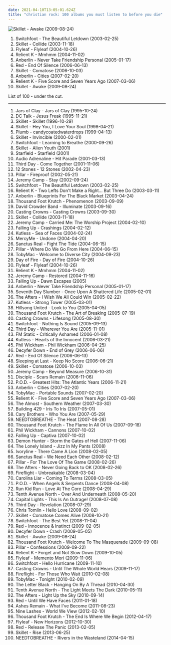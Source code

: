 ```yaml
---
date: 2021-04-10T13:05:01.624Z
title: "christian rock: 100 albums you must listen to before you die"
---
```

![Skillet - Awake (2009-08-24)](http://coverartarchive.org/release/7277b02d-1ede-488a-9718-78fe8dd01dc7/22983867535-500.jpg "Skillet - Awake (2009-08-24)")
<ol class="albums">
<li data-cover="http://coverartarchive.org/release/d637c414-07fb-3b98-9c57-caf4e9d70586/1547097863-500.jpg" data-tags="christian rock" role="button">Switchfoot - The Beautiful Letdown (2003-02-25)</li>
<li data-cover="http://coverartarchive.org/release/6281f0d7-1aa6-43b1-abd9-ee0ca999fb26/2220888510-500.jpg" data-tags="christian rock" role="button">Skillet - Collide (2003-11-18)</li>
<li data-cover="https://img.discogs.com/siliP9KWt0ywP1IntEzYd8rCZ84=/fit-in/350x350/filters:strip_icc():format(jpeg):mode_rgb():quality(90)/discogs-images/R-789078-1403779298-7728.jpeg.jpg" data-tags="alternative rock, rock, female vocalists" role="button">Flyleaf - Flyleaf (2004-10-26)</li>
<li data-cover="https://img.discogs.com/iJskKmwAOtSy8DqLjYHV9iZZqL8=/fit-in/500x500/filters:strip_icc():format(jpeg):mode_rgb():quality(90)/discogs-images/R-2104965-1264272700.jpeg.jpg" data-tags="christian rock, christian, pop punk, rock" role="button">Relient K - Mmhmm (2004-11-02)</li>
<li data-cover="http://coverartarchive.org/release/0158574e-e762-4a5f-a927-ad925172605d/17944620848-500.jpg" data-tags="alternative rock" role="button">Anberlin - Never Take Friendship Personal (2005-01-17)</li>
<li data-cover="https://img.discogs.com/ebPU9RWHmh53VwUrHRTV_TpGxbU=/fit-in/300x300/filters:strip_icc():format(jpeg):mode_rgb():quality(90)/discogs-images/R-6790253-1426685131-5495.jpeg.jpg" data-tags="christian rock, alternative rock" role="button">Red - End Of Silence (2006-06-13)</li>
<li data-cover="http://coverartarchive.org/release/cd858900-f750-4c61-a782-1603f6f5b472/15028383485-500.jpg" data-tags="christian rock, alternative rock" role="button">Skillet - Comatose (2006-10-03)</li>
<li data-cover="http://coverartarchive.org/release/04a93f62-fd7f-4e5b-a0ce-7ca314b44874/4889479113-500.jpg" data-tags="rock, christian rock" role="button">Anberlin - Cities (2007-02-20)</li>
<li data-cover="http://coverartarchive.org/release/8786d6f0-2b86-4c8b-b755-91ae537d2095/25368596465-500.jpg" data-tags="christian rock" role="button">Relient K - Five Score and Seven Years Ago (2007-03-06)</li>
<li data-cover="http://coverartarchive.org/release/7277b02d-1ede-488a-9718-78fe8dd01dc7/22983867535-500.jpg" data-tags="christian rock, rock, hard rock" role="button">Skillet - Awake (2009-08-24)</li>
</ol>
List of 100 - under the cut.
<!-- more -->

_________________

<ol class="albums">
<li data-cover="https://img.discogs.com/mpe3E7LXu6m3UwIUpsbV-LZ53vc=/fit-in/301x300/filters:strip_icc():format(jpeg):mode_rgb():quality(90)/discogs-images/R-2603096-1292697581.jpeg.jpg" data-tags="christian, christian rock" role="button">
Jars of Clay - Jars of Clay (1995-10-24)
</li>
<li data-cover="https://img.discogs.com/Dqwqcs8xc25b4YSU2kZS9GmKamo=/fit-in/600x600/filters:strip_icc():format(jpeg):mode_rgb():quality(90)/discogs-images/R-557815-1181586260.jpeg.jpg" data-tags="christian" role="button">
DC Talk - Jesus Freak (1995-11-21)
</li>
<li data-cover="http://coverartarchive.org/release/8e6eae39-faee-4787-af72-4bd9b61c7724/17811076744-500.jpg" data-tags="christian rock" role="button">
Skillet - Skillet (1996-10-29)
</li>
<li data-cover="http://coverartarchive.org/release/32bc1026-306c-4c91-96af-3612c1319c74/17811086702-500.jpg" data-tags="christian rock, rock, industrial" role="button">
Skillet - Hey You, I Love Your Soul (1998-04-21)
</li>
<li data-cover="http://coverartarchive.org/release/33c4eeff-157b-42cb-9ec4-b2be6dc76f42/1572846543-500.jpg" data-tags="alternative rock, female vocalists, christian, christian rock, girl rock, religious, candy, love track, lashgo98" role="button">
Plumb - candycoatedwaterdrops (1999-04-13)
</li>
<li data-cover="http://coverartarchive.org/release/2e605d77-2f3f-4a16-b37d-99b4fa33aed7/17811097552-500.jpg" data-tags="christian rock" role="button">
Skillet - Invincible (2000-02-01)
</li>
<li data-cover="http://coverartarchive.org/release/71789b50-3b8b-4601-a027-75b8c15bc2b7/12942561796-500.jpg" data-tags="alternative rock" role="button">
Switchfoot - Learning to Breathe (2000-09-26)
</li>
<li data-cover="https://img.discogs.com/Dt1qi-G8_M97hViuAQnOC3hzw2k=/fit-in/600x600/filters:strip_icc():format(jpeg):mode_rgb():quality(90)/discogs-images/R-10754018-1503707910-8545.jpeg.jpg" data-tags="christian rock" role="button">
Skillet - Alien Youth (2001)
</li>
<li data-cover="https://img.discogs.com/n-Z-6D4PDBr4UKPSLmbsP1Uujdw=/fit-in/475x475/filters:strip_icc():format(jpeg):mode_rgb():quality(90)/discogs-images/R-2180119-1268334982.jpeg.jpg" data-tags="christian rock" role="button">
Starfield - Starfield (2001)
</li>
<li data-cover="http://coverartarchive.org/release/565491b1-c0c1-4997-b8ae-1341c79107a0/26392789453-500.jpg" data-tags="christian rock" role="button">
Audio Adrenaline - Hit Parade (2001-03-13)
</li>
<li data-cover="http://coverartarchive.org/release/6626dd4a-9967-452d-910f-ec37be4a3d58/19387998661-500.jpg" data-tags="christian rock" role="button">
Third Day - Come Together (2001-11-06)
</li>
<li data-cover="https://img.discogs.com/4iVcdo_rEcq6zrSE5BjHjlyH1qQ=/fit-in/600x587/filters:strip_icc():format(jpeg):mode_rgb():quality(90)/discogs-images/R-1593962-1586191495-6359.jpeg.jpg" data-tags="alternative rock, rock" role="button">
12 Stones - 12 Stones (2002-04-23)
</li>
<li data-cover="https://via.placeholder.com/450" data-tags="christian rock, christian" role="button">
Pillar - Fireproof (2002-05-21)
</li>
<li data-cover="http://coverartarchive.org/release/002cb686-6c99-4c5a-bcd8-91d0d95d7c63/9311799375-500.jpg" data-tags="jeremy camp, christian rock" role="button">
Jeremy Camp - Stay (2002-09-24)
</li>
<li data-cover="http://coverartarchive.org/release/d637c414-07fb-3b98-9c57-caf4e9d70586/1547097863-500.jpg" data-tags="christian rock" role="button">
Switchfoot - The Beautiful Letdown (2003-02-25)
</li>
<li data-cover="http://coverartarchive.org/release/af158d94-eb6f-4f1f-a8a2-f685b60b132e/5502763714-500.jpg" data-tags="christian rock" role="button">
Relient K - Two Lefts Don't Make a Right... But Three Do (2003-03-11)
</li>
<li data-cover="http://coverartarchive.org/release/d26724d4-cabd-4629-9583-e459051de88b/2278050105-500.jpg" data-tags="rock, alternative rock" role="button">
Anberlin - Blueprints For The Black Market (2003-04-24)
</li>
<li data-cover="http://coverartarchive.org/release/08902a42-9afa-3337-8267-b333a89dd5da/24702019693-500.jpg" data-tags="alternative rock" role="button">
Thousand Foot Krutch - Phenomenon (2003-09-09)
</li>
<li data-cover="http://coverartarchive.org/release/3636bb61-f31c-4859-9d64-9f1f9f34e1ce/12647081549-500.jpg" data-tags="christian, christian rock, contemporary christian" role="button">
David Crowder Band - Illuminate (2003-09-16)
</li>
<li data-cover="http://coverartarchive.org/release/5fa87c4d-8e2c-4a00-89ab-1ae980031264/9420368954-500.jpg" data-tags="christian" role="button">
Casting Crowns - Casting Crowns (2003-09-30)
</li>
<li data-cover="http://coverartarchive.org/release/6281f0d7-1aa6-43b1-abd9-ee0ca999fb26/2220888510-500.jpg" data-tags="christian rock" role="button">
Skillet - Collide (2003-11-18)
</li>
<li data-cover="http://coverartarchive.org/release/7a287d6a-5402-4c13-b940-cf4e30b57b49/9311722591-500.jpg" data-tags="christian rock, worship" role="button">
Jeremy Camp - Carried Me: The Worship Project (2004-02-10)
</li>
<li data-cover="http://coverartarchive.org/release/4eb8116d-a8ed-45db-abaf-4bcdbbf9cbd8/4786430347-500.jpg" data-tags="christian rock" role="button">
Falling Up - Crashings (2004-02-12)
</li>
<li data-cover="http://coverartarchive.org/release/5163d5e5-77fa-45f0-906a-60f82f0eecac/4786609440-500.jpg" data-tags="christian rock, kutless" role="button">
Kutless - Sea of Faces (2004-02-24)
</li>
<li data-cover="http://coverartarchive.org/release/73159ac5-152a-436d-97a5-306a684ec6aa/9419903972-500.jpg" data-tags="christian, christian rock" role="button">
MercyMe - Undone (2004-04-20)
</li>
<li data-cover="http://coverartarchive.org/release/88992508-e1b2-44c9-910f-3c3b1ce7fd67/24219569474-500.jpg" data-tags="christian rock" role="button">
Sanctus Real - Fight The Tide (2004-06-15)
</li>
<li data-cover="http://coverartarchive.org/release/814233a9-f6b0-4722-b4de-c9d60c015f45/2164745129-500.jpg" data-tags="christian rock" role="button">
Pillar - Where Do We Go From Here (2004-06-15)
</li>
<li data-cover="http://coverartarchive.org/release/7d1db442-c07a-4b25-90ca-aa2386b7a78b/16961523622-500.jpg" data-tags="christian rock" role="button">
TobyMac - Welcome to Diverse City (2004-09-23)
</li>
<li data-cover="http://coverartarchive.org/release/d73640b7-0737-4792-bf04-e707bfff2316/26392983705-500.jpg" data-tags="christian rock" role="button">
Day of Fire - Day of Fire (2004-10-26)
</li>
<li data-cover="https://img.discogs.com/siliP9KWt0ywP1IntEzYd8rCZ84=/fit-in/350x350/filters:strip_icc():format(jpeg):mode_rgb():quality(90)/discogs-images/R-789078-1403779298-7728.jpeg.jpg" data-tags="alternative rock, rock, female vocalists" role="button">
Flyleaf - Flyleaf (2004-10-26)
</li>
<li data-cover="https://img.discogs.com/iJskKmwAOtSy8DqLjYHV9iZZqL8=/fit-in/500x500/filters:strip_icc():format(jpeg):mode_rgb():quality(90)/discogs-images/R-2104965-1264272700.jpeg.jpg" data-tags="christian rock, christian, pop punk, rock" role="button">
Relient K - Mmhmm (2004-11-02)
</li>
<li data-cover="http://coverartarchive.org/release/069e6afe-bbc0-4599-bb83-5bb63d40ced4/11111317856-500.jpg" data-tags="christian rock, christian" role="button">
Jeremy Camp - Restored (2004-11-16)
</li>
<li data-cover="http://coverartarchive.org/release/96ec45d1-859f-4179-a59c-d7b4faef77f0/4786436352-500.jpg" data-tags="alternative rock, christian rock" role="button">
Falling Up - Dawn Escapes (2005)
</li>
<li data-cover="http://coverartarchive.org/release/0158574e-e762-4a5f-a927-ad925172605d/17944620848-500.jpg" data-tags="alternative rock" role="button">
Anberlin - Never Take Friendship Personal (2005-01-17)
</li>
<li data-cover="http://coverartarchive.org/release/0ad1d493-7f72-46de-872a-73d0e46ca1a6/4786680617-500.jpg" data-tags="christian rock" role="button">
Seventh Day Slumber - Once Upon A Shattered Life (2005-02-01)
</li>
<li data-cover="http://coverartarchive.org/release/466db66a-76be-4409-8429-c4bf29dfbf09/24219190810-500.jpg" data-tags="christian rock" role="button">
The Afters - I Wish We All Could Win (2005-02-22)
</li>
<li data-cover="http://coverartarchive.org/release/d21053ad-f1fa-4534-a065-00965d1e4a16/4786624633-500.jpg" data-tags="christian, kutless, christian rock" role="button">
Kutless - Strong Tower (2005-03-01)
</li>
<li data-cover="http://coverartarchive.org/release/36e61ace-3950-3d1b-b20f-307cbf26d383/9244569174-500.jpg" data-tags="christian, christian rock, worship, hillsong" role="button">
Hillsong United - Look to You (2005-04-05)
</li>
<li data-cover="http://coverartarchive.org/release/da8feb92-7d12-4bab-8c40-6f770cd2fdde/2220731409-500.jpg" data-tags="alternative rock" role="button">
Thousand Foot Krutch - The Art of Breaking (2005-07-19)
</li>
<li data-cover="http://coverartarchive.org/release/dc76da18-de4d-4f4f-a946-d0f073a4a5ee/9420403008-500.jpg" data-tags="christian rock, christian, contemporary christian" role="button">
Casting Crowns - Lifesong (2005-08-30)
</li>
<li data-cover="http://coverartarchive.org/release/35c06536-c17d-4adb-a061-8078c84a0c13/6596490722-500.jpg" data-tags="christian rock, alternative rock" role="button">
Switchfoot - Nothing Is Sound (2005-09-13)
</li>
<li data-cover="https://via.placeholder.com/450" data-tags="christian rock" role="button">
Third Day - Wherever You Are (2005-11-01)
</li>
<li data-cover="http://coverartarchive.org/release/36d3bd4f-9203-466c-a2c8-38f091874277/4889671995-500.jpg" data-tags="pop punk" role="button">
FM Static - Critically Ashamed (2006-01-08)
</li>
<li data-cover="http://coverartarchive.org/release/5a3210c8-5c3e-48c8-8e8b-4e91d9610256/2220936532-500.jpg" data-tags="christian rock" role="button">
Kutless - Hearts of the Innocent (2006-03-21)
</li>
<li data-cover="http://coverartarchive.org/release/52618222-85c4-4763-b4ee-ee323972536c/1630450537-500.jpg" data-tags="christian rock, christian male vocals" role="button">
Phil Wickham - Phil Wickham (2006-04-25)
</li>
<li data-cover="http://coverartarchive.org/release/0b0c5410-f931-4586-bed3-c15e141c6aab/26518893572-500.jpg" data-tags="christian rock" role="button">
Decyfer Down - End of Grey (2006-06-06)
</li>
<li data-cover="https://img.discogs.com/ebPU9RWHmh53VwUrHRTV_TpGxbU=/fit-in/300x300/filters:strip_icc():format(jpeg):mode_rgb():quality(90)/discogs-images/R-6790253-1426685131-5495.jpeg.jpg" data-tags="christian rock, alternative rock" role="button">
Red - End Of Silence (2006-06-13)
</li>
<li data-cover="https://img.discogs.com/Xxy0yj6KswjbbC2jaOkO0VwFOns=/fit-in/500x500/filters:strip_icc():format(jpeg):mode_rgb():quality(90)/discogs-images/R-4133493-1356444424-8753.jpeg.jpg" data-tags="indie, rock, acoustic, christian, christian rock, songs i love, 2000s, available on emusic, 2006 albums, after z" role="button">
Sleeping at Last - Keep No Score (2006-06-21)
</li>
<li data-cover="http://coverartarchive.org/release/cd858900-f750-4c61-a782-1603f6f5b472/15028383485-500.jpg" data-tags="christian rock, alternative rock" role="button">
Skillet - Comatose (2006-10-03)
</li>
<li data-cover="http://coverartarchive.org/release/8e00b053-583a-4c48-a7ad-e88eb6805f5e/4786555443-500.jpg" data-tags="christian, christian rock, contemporary christian" role="button">
Jeremy Camp - Beyond Measure (2006-10-31)
</li>
<li data-cover="http://coverartarchive.org/release/cecc3eb4-ea92-4dba-8ef1-b1795403a5e7/19390091011-500.jpg" data-tags="christian rock" role="button">
Disciple - Scars Remain (2006-11-06)
</li>
<li data-cover="http://coverartarchive.org/release/ec32c303-0afa-4205-be55-900803c954fe/25188888029-500.jpg" data-tags="alternative rock, hard rock, alternative metal, christian, christian rock, rapcore, nu metal, christian metal, christian nu metal, christian rapcore, pendientes, albums to own" role="button">
P.O.D. - Greatest Hits: The Atlantic Years (2006-11-21)
</li>
<li data-cover="http://coverartarchive.org/release/04a93f62-fd7f-4e5b-a0ce-7ca314b44874/4889479113-500.jpg" data-tags="rock, christian rock" role="button">
Anberlin - Cities (2007-02-20)
</li>
<li data-cover="http://coverartarchive.org/release/302c5159-19cd-4da7-b4b0-f36092b3cccb/15682288680-500.jpg" data-tags="christian rock" role="button">
TobyMac - Portable Sounds (2007-02-20)
</li>
<li data-cover="http://coverartarchive.org/release/8786d6f0-2b86-4c8b-b755-91ae537d2095/25368596465-500.jpg" data-tags="christian rock" role="button">
Relient K - Five Score and Seven Years Ago (2007-03-06)
</li>
<li data-cover="http://coverartarchive.org/release/f1f6c952-8761-497d-9d25-4ee399198093/4889467365-500.jpg" data-tags="rock, alternative rock, post-hardcore, alternative" role="button">
The Almost - Southern Weather (2007-03-30)
</li>
<li data-cover="http://coverartarchive.org/release/cacd3e8f-1ac4-4328-9472-159693664f6d/24227116275-500.jpg" data-tags="christian rock" role="button">
Building 429 - Iris To Iris (2007-05-01)
</li>
<li data-cover="http://coverartarchive.org/release/a1c9336f-c371-4af7-9cc3-4b65685a3345/17822792060-500.jpg" data-tags="rock, who you are" role="button">
Cary Brothers - Who You Are (2007-05-29)
</li>
<li data-cover="http://coverartarchive.org/release/8c894c48-1d8f-446e-a97d-8a31089ca397/16546394976-500.jpg" data-tags="acoustic, christian rock, ntb" role="button">
NEEDTOBREATHE - The Heat (2007-08-28)
</li>
<li data-cover="http://coverartarchive.org/release/bf7799a4-f0ef-4f0d-8bb7-8c203b25ea87/2220921783-500.jpg" data-tags="christian rock" role="button">
Thousand Foot Krutch - The Flame In All Of Us (2007-09-18)
</li>
<li data-cover="http://coverartarchive.org/release/2ef462be-3da6-4b8d-bc24-02f218b996a6/9857104493-500.jpg" data-tags="christian, christian rock, worship, modern worship, bennyblack" role="button">
Phil Wickham - Cannons (2007-10-02)
</li>
<li data-cover="http://coverartarchive.org/release/fc0b0811-de22-44fd-8628-48c5351c7e1a/4786441908-500.jpg" data-tags="alternative rock, christian rock" role="button">
Falling Up - Captiva (2007-10-02)
</li>
<li data-cover="http://coverartarchive.org/release/94da1f64-ef0a-41fd-a0ae-bfdf2f83a935/19390174685-500.jpg" data-tags="metalcore, christian metal" role="button">
Demon Hunter - Storm the Gates of Hell (2007-11-06)
</li>
<li data-cover="https://img.discogs.com/VpJJpiVC1XHKuGTa6NUXkQ4VYrs=/fit-in/500x500/filters:strip_icc():format(jpeg):mode_rgb():quality(90)/discogs-images/R-1756424-1241347657.jpeg.jpg" data-tags="metal, female, rock, punk, dirty south, christian rock, hate, piece of shit, evil, hoe, rap metal, sucks, brutal death metal, no, shut up, shut the fuck up, loser, ponyrape, really really bad, gross, crap crap crap, total shit, douche, fuck you, tubgirl, i hate you, wristslitters, die, officially shallow, mallcore, murderer, fuck off, overrated crap, uncomfortable, fagcore, idiots, homophobe, dead dead dead, crimes against humanity, avoid, faggotcore, bitch cannot write her own music, whorecore, homophobic, mtv cocksuckers, ho, dirty bitch, dirty whore, little bitch, music for fags like realmonster, pure garbage, shit music, brains are between her legs not on her shoulders, pop slut, whore untalented, wigger, utter shit, fucking terrible, a placebo for coronary heart disease, black folk call them the devils, nambla approved, christopher walken eating escargot, reports of statutory rape are on the rise because of you, satirised by rowan atkinson at my barbecue luncheon, september 11 just wasnt enough for these people, not hip-hop, your music has been shredded for bedding, talentless hack, dumbass, psy-emo, sterile, get crunk, pedophile" role="button">
The Lonely Island - Jizz In My Pants (2008)
</li>
<li data-cover="http://coverartarchive.org/release/a4c303b5-fdcf-4bf6-9198-b5205cc45249/4889844357-500.jpg" data-tags="rock, christian rock" role="button">
Ivoryline - There Came A Lion (2008-02-05)
</li>
<li data-cover="http://coverartarchive.org/release/2bb65710-9e8d-4447-b959-40b3beb25c96/26393839297-500.jpg" data-tags="christian rock" role="button">
Sanctus Real - We Need Each Other (2008-02-12)
</li>
<li data-cover="http://coverartarchive.org/release/1ba18634-618b-4fdc-861b-b02b0530f358/26393748143-500.jpg" data-tags="alternative rock, christian rock" role="button">
Pillar - For The Love Of The Game (2008-02-26)
</li>
<li data-cover="http://coverartarchive.org/release/7a4d2546-cfaa-49c2-85d8-10c796271619/25354989799-500.jpg" data-tags="christian rock" role="button">
The Afters - Never Going Back to OK (2008-02-26)
</li>
<li data-cover="http://coverartarchive.org/release/c2ac6303-90bd-4286-8c74-dfa9235a8e93/8887519155-500.jpg" data-tags="christian rock" role="button">
Fireflight - Unbreakable (2008-03-04)
</li>
<li data-cover="http://coverartarchive.org/release/deaac2cb-1514-4db1-982d-4fab7fc80039/9495466369-500.jpg" data-tags="rock, alternative rock, indie rock" role="button">
Carolina Liar - Coming To Terms (2008-03-05)
</li>
<li data-cover="http://coverartarchive.org/release/8313f2d7-58d0-46c4-96c3-a3486db44dde/10150601846-500.jpg" data-tags="nu metal, christian rock" role="button">
P.O.D. - When Angels & Serpents Dance (2008-04-08)
</li>
<li data-cover="https://img.discogs.com/EJss2sKU2kksOAVOknHXXBGgYFA=/fit-in/300x300/filters:strip_icc():format(jpeg):mode_rgb():quality(90)/discogs-images/R-3805315-1345118319-9539.jpeg.jpg" data-tags="alternative rock, emo, pop punk, christian rock, emo pop, pablo10" role="button">
Run Kid Run - Love At The Core (2008-04-29)
</li>
<li data-cover="http://coverartarchive.org/release/5deeaeca-3c3d-4a26-bfb6-3c35e46f239c/16397739294-500.jpg" data-tags="christian rock" role="button">
Tenth Avenue North - Over And Underneath (2008-05-20)
</li>
<li data-cover="http://coverartarchive.org/release/71f9f984-df10-4964-bcd6-1e464041cd05/4889578121-500.jpg" data-tags="christian rock, pop-punk, power-pop, discoverockult" role="button">
Capital Lights - This Is An Outrage! (2008-07-08)
</li>
<li data-cover="http://coverartarchive.org/release/97b7642b-f572-46c9-aebc-c1200b4e4ce6/25696373504-500.jpg" data-tags="christian rock, gospel, revelation" role="button">
Third Day - Revelation (2008-07-29)
</li>
<li data-cover="http://coverartarchive.org/release/34d72f54-991e-4162-a8a9-624279a6950f/6596602468-500.jpg" data-tags="christian" role="button">
Chris Tomlin - Hello Love (2008-09-02)
</li>
<li data-cover="http://coverartarchive.org/release/aa3ee071-a1ef-41c6-a1d1-ba9b7739dece/17811132570-500.jpg" data-tags="christian rock, skillet" role="button">
Skillet - Comatose Comes Alive (2008-10-21)
</li>
<li data-cover="http://coverartarchive.org/release/8d71f2f6-4ab8-423c-be17-861fc1a3a988/15784546493-500.jpg" data-tags="rock, alternative" role="button">
Switchfoot - The Best Yet (2008-11-04)
</li>
<li data-cover="http://coverartarchive.org/release/c4e5b0bc-3e10-4245-a25c-10f5991bc930/10864980767-500.jpg" data-tags="alternative rock" role="button">
Red - Innocence & Instinct (2009-02-05)
</li>
<li data-cover="http://coverartarchive.org/release/b0b633cb-aedf-4e82-86e6-5112ffe9d9e2/27615057257-500.jpg" data-tags="alternative rock, christian rock" role="button">
Decyfer Down - Crash (2009-05-05)
</li>
<li data-cover="http://coverartarchive.org/release/7277b02d-1ede-488a-9718-78fe8dd01dc7/22983867535-500.jpg" data-tags="christian rock, rock, hard rock" role="button">
Skillet - Awake (2009-08-24)
</li>
<li data-cover="http://coverartarchive.org/release/60192b98-c51c-4c83-a6ff-5ad25914a5b1/24702000446-500.jpg" data-tags="rock, christian rock, alternative rock" role="button">
Thousand Foot Krutch - Welcome To The Masquerade (2009-09-08)
</li>
<li data-cover="https://img.discogs.com/gDHZFWXneIQAYGT0torKq2LbqMI=/fit-in/300x300/filters:strip_icc():format(jpeg):mode_rgb():quality(90)/discogs-images/R-2494522-1287104812.jpeg.jpg" data-tags="christian rock" role="button">
Pillar - Confessions (2009-09-22)
</li>
<li data-cover="http://coverartarchive.org/release/d1d2cb2e-6ed3-4ce2-9fc1-ebc99c9d9d47/8510946592-500.jpg" data-tags="alternative rock, christian rock" role="button">
Relient K - Forget and Not Slow Down (2009-10-05)
</li>
<li data-cover="http://coverartarchive.org/release/ab1a46d9-45a9-4cb2-8ae2-e0eff63d9042/1236764317-500.jpg" data-tags="alternative rock" role="button">
Flyleaf - Memento Mori (2009-11-06)
</li>
<li data-cover="http://coverartarchive.org/release/bef45c7f-fbc8-4cbc-af6e-c011c0efd28f/7587678218-500.jpg" data-tags="rock, christian rock, alternative, alternative rock" role="button">
Switchfoot - Hello Hurricane (2009-11-10)
</li>
<li data-cover="http://coverartarchive.org/release/f050074f-abd5-4d24-9d29-a3787f99b23a/9420443118-500.jpg" data-tags="christian rock, christian, contemporary christian" role="button">
Casting Crowns - Until The Whole World Hears (2009-11-17)
</li>
<li data-cover="http://coverartarchive.org/release/a86e678a-7c87-4f31-8f88-732879b49d84/8887573089-500.jpg" data-tags="rock, alternative rock, hard rock, christian rock, fireflight" role="button">
Fireflight - For Those Who Wait (2010-02-08)
</li>
<li data-cover="http://coverartarchive.org/release/94d24e69-2766-49cb-9ce1-addfc5157ab0/1797669855-500.jpg" data-tags="christian rock, hip-hop, christian, contemporary christian" role="button">
TobyMac - Tonight (2010-02-09)
</li>
<li data-cover="http://coverartarchive.org/release/c72a398e-6cc9-4b27-ae48-c83e9c1d2e13/6986721749-500.jpg" data-tags="alternative rock, hard rock, christian, christian rock, rock, female vocalists, gothic metal" role="button">
The Letter Black - Hanging On By A Thread (2010-04-30)
</li>
<li data-cover="https://img.discogs.com/9gOI77u3MBEPB-TiIoALQcO2sck=/fit-in/225x225/filters:strip_icc():format(jpeg):mode_rgb():quality(90)/discogs-images/R-5261633-1388991894-6864.jpeg.jpg" data-tags="christian rock" role="button">
Tenth Avenue North - The Light Meets The Dark (2010-05-11)
</li>
<li data-cover="http://coverartarchive.org/release/35f04d2c-647f-4daa-82a1-b00c4dccc8d3/1398810457-500.jpg" data-tags="christian rock" role="button">
The Afters - Light Up the Sky (2010-09-14)
</li>
<li data-cover="http://coverartarchive.org/release/285bd6f4-5a65-416d-84ba-acce90bc8e70/2220652461-500.jpg" data-tags="christian rock, alternative rock" role="button">
Red - Until We Have Faces (2011-01-18)
</li>
<li data-cover="http://coverartarchive.org/release/179f2dc7-3948-4f2b-b138-50cc398c2ff8/1397581393-500.jpg" data-tags="christian, religious" role="button">
Ashes Remain - What I've Become (2011-08-23)
</li>
<li data-cover="http://coverartarchive.org/release/43b4c498-51c1-48cd-b0ca-9b301d522b14/8854606482-500.jpg" data-tags="alternative rock, christian rock, look up on emusic" role="button">
Nine Lashes - World We View (2012-02-10)
</li>
<li data-cover="http://coverartarchive.org/release/c36f7bfb-a0bb-4a1b-9d5d-65c0d2b5c473/1545918273-500.jpg" data-tags="alternative rock, christian rock, hard rock, alternative metal, nu metal" role="button">
Thousand Foot Krutch - The End Is Where We Begin (2012-04-17)
</li>
<li data-cover="http://coverartarchive.org/release/270c1cab-5265-4dad-b7fc-e2678ea363db/2407023243-500.jpg" data-tags="alternative rock, hard rock" role="button">
Flyleaf - New Horizons (2012-10-30)
</li>
<li data-cover="https://img.discogs.com/yxdSNJRUkQeuNCAS6VUcoSo1K8c=/fit-in/300x288/filters:strip_icc():format(jpeg):mode_rgb():quality(90)/discogs-images/R-412016-1124253791.jpg.jpg" data-tags="christian rock" role="button">
Red - Release The Panic (2013-02-05)
</li>
<li data-cover="https://img.discogs.com/4AmCBsxV3yLgQZZ532MaLaPnjbo=/fit-in/600x534/filters:strip_icc():format(jpeg):mode_rgb():quality(90)/discogs-images/R-5428123-1393264696-7276.jpeg.jpg" data-tags="rock, alternative rock, christian rock" role="button">
Skillet - Rise (2013-06-25)
</li>
<li data-cover="http://coverartarchive.org/release/6e4c8d51-a9c8-4356-803b-a33bfdbb1f18/6921187973-500.jpg" data-tags="alternative rock, indie rock, adult alternative, christian rock, folk rock, southern rock, christian & gospel" role="button">
NEEDTOBREATHE - Rivers in the Wasteland (2014-04-15)
</li>
</ol>